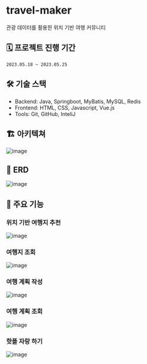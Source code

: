 # travel-maker
관광 데이터를 활용한 위치 기반 여행 커뮤니티

## 🗓 프로젝트 진행 기간
`2023.05.18 ~ 2023.05.25`

## 🛠 기술 스택
- Backend: Java, Springboot, MyBatis, MySQL, Redis
- Frontend: HTML, CSS, Javascript, Vue.js
- Tools: Git, GitHub, InteliJ

## 🏗️ 아키텍쳐
![image](https://github.com/moonstal1506/travel-maker/assets/96678352/28fdc957-f602-40ba-9046-844a972b4119)

## 📝 ERD
![image](https://github.com/moonstal1506/travel-maker/assets/96678352/ec51d679-ac87-48d1-81eb-e5bb102798cc)

## 🔑 주요 기능
### 위치 기반 여행지 추천
![image](https://github.com/moonstal1506/travel-maker/assets/96678352/e0200cef-a82d-48e0-b7f7-8ab0322a1fcc)

### 여행지 조회
![image](https://github.com/moonstal1506/travel-maker/assets/96678352/5abd9b8f-a8c7-445c-b508-3ce47f3fde13)

### 여행 계획 작성
![image](https://github.com/moonstal1506/travel-maker/assets/96678352/e50ddefc-006f-4de0-a0b8-7aa959b038bb)

### 여행 계획 조회
![image](https://github.com/moonstal1506/travel-maker/assets/96678352/701896fc-d80f-4c27-bc48-5a569f32e119)

### 핫플 자랑 하기
![image](https://github.com/moonstal1506/travel-maker/assets/96678352/387b5f54-24e8-4c24-9424-42dc70245b88)





